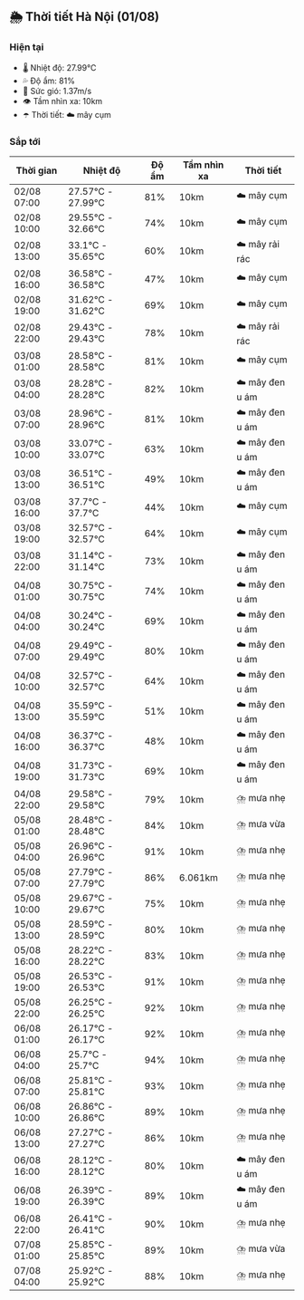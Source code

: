 ## 🌦️ Thời tiết Hà Nội (01/08)

### Hiện tại

- 🌡️ Nhiệt độ: 27.99℃
- 💦 Độ ẩm: 81%
- 💨 Sức gió: 1.37m/s
- 👁️ Tầm nhìn xa: 10km
- ☂️ Thời tiết: ☁️ mây cụm

### Sắp tới

| Thời gian | Nhiệt độ | Độ ẩm | Tầm nhìn xa | Thời tiết |
| --- | --- | --- | --- | --- |
| 02/08 07:00 | 27.57℃ - 27.99℃ | 81% | 10km | ☁️ mây cụm |
| 02/08 10:00 | 29.55℃ - 32.66℃ | 74% | 10km | ☁️ mây cụm |
| 02/08 13:00 | 33.1℃ - 35.65℃ | 60% | 10km | ☁️ mây rải rác |
| 02/08 16:00 | 36.58℃ - 36.58℃ | 47% | 10km | ☁️ mây cụm |
| 02/08 19:00 | 31.62℃ - 31.62℃ | 69% | 10km | ☁️ mây cụm |
| 02/08 22:00 | 29.43℃ - 29.43℃ | 78% | 10km | ☁️ mây rải rác |
| 03/08 01:00 | 28.58℃ - 28.58℃ | 81% | 10km | ☁️ mây cụm |
| 03/08 04:00 | 28.28℃ - 28.28℃ | 82% | 10km | ☁️ mây đen u ám |
| 03/08 07:00 | 28.96℃ - 28.96℃ | 81% | 10km | ☁️ mây đen u ám |
| 03/08 10:00 | 33.07℃ - 33.07℃ | 63% | 10km | ☁️ mây đen u ám |
| 03/08 13:00 | 36.51℃ - 36.51℃ | 49% | 10km | ☁️ mây đen u ám |
| 03/08 16:00 | 37.7℃ - 37.7℃ | 44% | 10km | ☁️ mây cụm |
| 03/08 19:00 | 32.57℃ - 32.57℃ | 64% | 10km | ☁️ mây cụm |
| 03/08 22:00 | 31.14℃ - 31.14℃ | 73% | 10km | ☁️ mây đen u ám |
| 04/08 01:00 | 30.75℃ - 30.75℃ | 74% | 10km | ☁️ mây đen u ám |
| 04/08 04:00 | 30.24℃ - 30.24℃ | 69% | 10km | ☁️ mây đen u ám |
| 04/08 07:00 | 29.49℃ - 29.49℃ | 80% | 10km | ☁️ mây đen u ám |
| 04/08 10:00 | 32.57℃ - 32.57℃ | 64% | 10km | ☁️ mây đen u ám |
| 04/08 13:00 | 35.59℃ - 35.59℃ | 51% | 10km | ☁️ mây đen u ám |
| 04/08 16:00 | 36.37℃ - 36.37℃ | 48% | 10km | ☁️ mây đen u ám |
| 04/08 19:00 | 31.73℃ - 31.73℃ | 69% | 10km | ☁️ mây đen u ám |
| 04/08 22:00 | 29.58℃ - 29.58℃ | 79% | 10km | ⛈️ mưa nhẹ |
| 05/08 01:00 | 28.48℃ - 28.48℃ | 84% | 10km | ⛈️ mưa vừa |
| 05/08 04:00 | 26.96℃ - 26.96℃ | 91% | 10km | ⛈️ mưa nhẹ |
| 05/08 07:00 | 27.79℃ - 27.79℃ | 86% | 6.061km | ⛈️ mưa nhẹ |
| 05/08 10:00 | 29.67℃ - 29.67℃ | 75% | 10km | ⛈️ mưa nhẹ |
| 05/08 13:00 | 28.59℃ - 28.59℃ | 80% | 10km | ⛈️ mưa nhẹ |
| 05/08 16:00 | 28.22℃ - 28.22℃ | 83% | 10km | ⛈️ mưa nhẹ |
| 05/08 19:00 | 26.53℃ - 26.53℃ | 91% | 10km | ⛈️ mưa nhẹ |
| 05/08 22:00 | 26.25℃ - 26.25℃ | 92% | 10km | ⛈️ mưa nhẹ |
| 06/08 01:00 | 26.17℃ - 26.17℃ | 92% | 10km | ⛈️ mưa nhẹ |
| 06/08 04:00 | 25.7℃ - 25.7℃ | 94% | 10km | ⛈️ mưa nhẹ |
| 06/08 07:00 | 25.81℃ - 25.81℃ | 93% | 10km | ⛈️ mưa nhẹ |
| 06/08 10:00 | 26.86℃ - 26.86℃ | 89% | 10km | ⛈️ mưa nhẹ |
| 06/08 13:00 | 27.27℃ - 27.27℃ | 86% | 10km | ⛈️ mưa nhẹ |
| 06/08 16:00 | 28.12℃ - 28.12℃ | 80% | 10km | ☁️ mây đen u ám |
| 06/08 19:00 | 26.39℃ - 26.39℃ | 89% | 10km | ☁️ mây đen u ám |
| 06/08 22:00 | 26.41℃ - 26.41℃ | 90% | 10km | ⛈️ mưa nhẹ |
| 07/08 01:00 | 25.85℃ - 25.85℃ | 89% | 10km | ⛈️ mưa vừa |
| 07/08 04:00 | 25.92℃ - 25.92℃ | 88% | 10km | ⛈️ mưa nhẹ |
